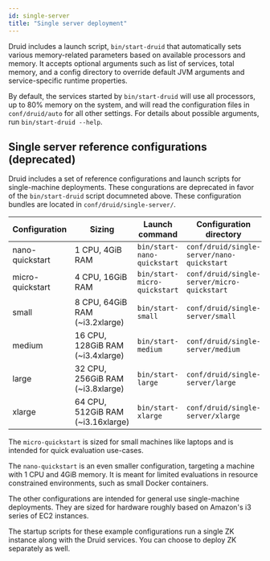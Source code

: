 ```yaml
---
id: single-server
title: "Single server deployment"
---
```


<!--
  ~ Licensed to the Apache Software Foundation (ASF) under one
  ~ or more contributor license agreements.  See the NOTICE file
  ~ distributed with this work for additional information
  ~ regarding copyright ownership.  The ASF licenses this file
  ~ to you under the Apache License, Version 2.0 (the
  ~ "License"); you may not use this file except in compliance
  ~ with the License.  You may obtain a copy of the License at
  ~
  ~   http://www.apache.org/licenses/LICENSE-2.0
  ~
  ~ Unless required by applicable law or agreed to in writing,
  ~ software distributed under the License is distributed on an
  ~ "AS IS" BASIS, WITHOUT WARRANTIES OR CONDITIONS OF ANY
  ~ KIND, either express or implied.  See the License for the
  ~ specific language governing permissions and limitations
  ~ under the License.
  -->

Druid includes a launch script, `bin/start-druid` that automatically sets various memory-related parameters based on available processors and memory.
It accepts optional arguments such as list of services, total memory, and a config directory to override default JVM arguments and service-specific runtime properties.

By default, the services started by `bin/start-druid` will use all processors, up to 80% memory on the system, and will read the configuration files in `conf/druid/auto` for all other settings.
For details about possible arguments, run `bin/start-druid --help`.

## Single server reference configurations (deprecated)

Druid includes a set of reference configurations and launch scripts for single-machine deployments.
These congurations are deprecated in favor of the `bin/start-druid` script documneted above.
These configuration bundles are located in `conf/druid/single-server/`.

|Configuration|Sizing|Launch command|Configuration directory|
|------|-----------|----------|------------|
|nano-quickstart|1 CPU, 4GiB RAM|`bin/start-nano-quickstart`|`conf/druid/single-server/nano-quickstart`|
|micro-quickstart|4 CPU, 16GiB RAM|`bin/start-micro-quickstart`|`conf/druid/single-server/micro-quickstart`|
|small|8 CPU, 64GiB RAM (~i3.2xlarge)|`bin/start-small`|`conf/druid/single-server/small`|
|medium|16 CPU, 128GiB RAM (~i3.4xlarge)|`bin/start-medium`|`conf/druid/single-server/medium`|
|large|32 CPU, 256GiB RAM (~i3.8xlarge)|`bin/start-large`|`conf/druid/single-server/large`|
|xlarge|64 CPU, 512GiB RAM (~i3.16xlarge)|`bin/start-xlarge`|`conf/druid/single-server/xlarge`|

The `micro-quickstart` is sized for small machines like laptops and is intended for quick evaluation use-cases.

The `nano-quickstart` is an even smaller configuration, targeting a machine with 1 CPU and 4GiB memory. It is meant for limited evaluations in resource constrained environments, such as small Docker containers.

The other configurations are intended for general use single-machine deployments. They are sized for hardware roughly based on Amazon's i3 series of EC2 instances.

The startup scripts for these example configurations run a single ZK instance along with the Druid services. You can choose to deploy ZK separately as well.
